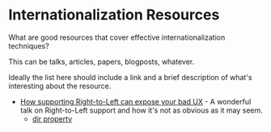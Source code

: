 # Internationalization Resources

What are good resources that cover effective internationalization techniques?

This can be talks, articles, papers, blogposts, whatever.

Ideally the list here should include a link and a brief description of what's interesting about the resource.

- [How supporting Right-to-Left can expose your bad UX](https://www.youtube.com/watch?v=xpumLsaAWGw&t=3s) - A wonderful talk on Right-to-Left support and how it's not as obvious as it may seem.
  - [dir property](https://www.w3.org/International/questions/qa-html-dir)
